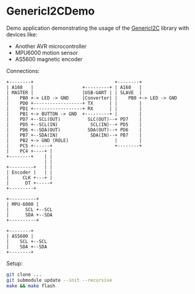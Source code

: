 # GenericI2CDemo

Demo application demonstrating the usage of the [GenericI2C](https://github.com/mateuszbugaj/GenericI2C) library with devices like:
- Another AVR microcontroller
- MPU6000 motion sensor
- AS5600 magnetic encoder

Connections:
```
+--------+                              +--------+
| A168   |                  +---------+ | A168   |
| MASTER |                  |USB-UART | | SLAVE  |
|    PB0 +-> LED -> GND     |Converter| |    PB0 +-> LED -> GND
|    PD0 +------------------+ TX      | |        |
|    PD1 +------------------+ RX      | |        |
|    PB1 +-> BUTTON -> GND  +---------+ |        |
|    PD7 +--SCL(OUT)          SLC(OUT)--+ PD7    |
|    PD5 +--SCL(IN)            SCL(IN)--+ PD5    |
|    PD6 +--SDA(OUT)          SDA(OUT)--+ PD6    |
|    PB7 +--SDA(IN)            SDA(IN)--+ PB7    |
|    PB2 +-> GND (ROLE)                 |        |
|    PC5 +------+                       +--------+
|    PC4 +----+ |
+--------+    | |
              | |
+---------+   | |
| Encoder |   | |
|     CLK +---+ |
|      DT +-----+
+---------+

+----------+
| MPU-6000 |
|      SCL +--SCL
|      SDA +--SDA
+----------+

+--------+
| AS5600 |
|    SCL +--SCL
|    SDA +--SDA
+--------+
```

Setup:

```bash
git clone ...
git submodule update --init --recursive
make && make flash
```
